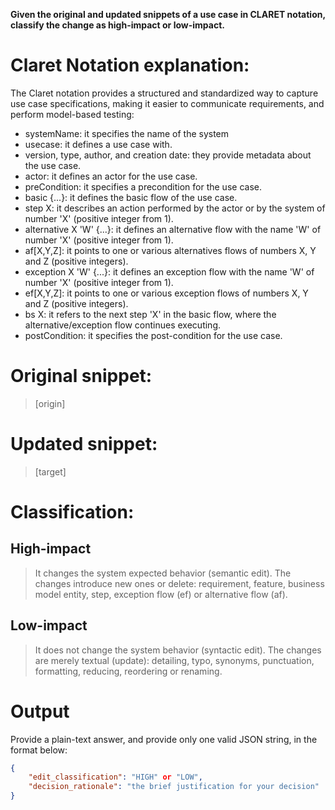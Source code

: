 **Given the original and updated snippets of a use case in CLARET notation, classify the change as high-impact or low-impact.**

# Claret Notation explanation:

The Claret notation provides a structured and standardized way to capture use case specifications, making it easier to communicate requirements, and perform model-based testing:
- systemName: it specifies the name of the system
- usecase: it defines a use case with.
- version, type, author, and creation date: they provide metadata about the use case.
- actor: it defines an actor for the use case.
- preCondition: it specifies a precondition for the use case.
- basic {...}: it defines the basic flow of the use case.
- step X: it describes an action performed by the actor or by the system of number 'X' (positive integer from 1).
- alternative X 'W' {...}: it defines an alternative flow with the name 'W' of number 'X' (positive integer from 1).
- af[X,Y,Z]: it points to one or various alternatives flows of numbers X, Y and Z (positive integers).
- exception X 'W' {...}: it defines an exception flow with the name 'W' of number 'X' (positive integer from 1).
- ef[X,Y,Z]: it points to one or various exception flows of numbers X, Y and Z (positive integers).
- bs X: it refers to the next step 'X' in the basic flow, where the alternative/exception flow continues executing.
- postCondition: it specifies the post-condition for the use case.

# Original snippet:

> [origin]

# Updated snippet:

> [target]

# Classification:

## High-impact

> It changes the system expected behavior (semantic edit).
> The changes introduce new ones or delete: requirement, feature, business model entity, step, exception flow (ef) or alternative flow (af).

## Low-impact

> It does not change the system behavior (syntactic edit).
> The changes are merely textual (update): detailing, typo, synonyms, punctuation, formatting, reducing, reordering or renaming.

# Output

Provide a plain-text answer, and provide only one valid JSON string, in the format below:

```json
{
    "edit_classification": "HIGH" or "LOW",
    "decision_rationale": "the brief justification for your decision"
}
```